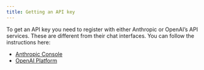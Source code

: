```yaml
---
title: Getting an API key
---
```


To get an API key you need to register with either Anthropic or OpenAI’s API services. These are different from their chat interfaces. You can follow the instructions here:

- [Anthropic Console](https://www.anthropic.com/api)
- [OpenAI Platform](https://platform.openai.com/)